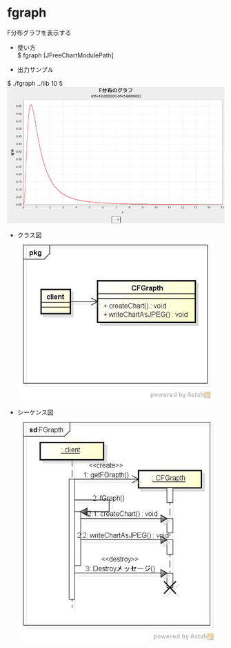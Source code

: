 fgraph
======
F分布グラフを表示する

* 使い方  
$ fgraph [JFreeChartModulePath] <nf> <df>

* 出力サンプル  

$ ./fgraph ../lib 	10 5  
![fgraph](images/fGraph.jpg)

* クラス図  
![fgraph](images/pkgFGrapth.jpg)

* シーケンス図  
![fgraph](images/sdFGrapth.jpg)

